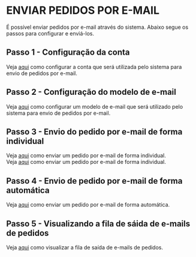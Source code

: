 # ENVIAR PEDIDOS POR E-MAIL
É possível enviar pedidos por e-mail através do sistema. Abaixo segue os passos para configurar e enviá-los.

## Passo 1 - Configuração da conta
Veja [aqui](/e-mails/emailcontas.md) como configurar a conta que será utilizada pelo sistema para envio de pedidos por e-mail.

## Passo 2 - Configuração do modelo de e-mail
Veja [aqui](/e-mails/modeloemail.md) como configurar um modelo de e-mail que será utilizado pelo sistema para envio de pedidos por e-mail.

## Passo 3 - Envio do pedido por e-mail de forma individual
Veja [aqui](/vendas/pedidovenda.md) como enviar um pedido por e-mail de forma individual.   
Veja [aqui](http://siscom.leiame.org/master/vendas/pedidovenda#comandos) como enviar um pedido por e-mail de forma individual. 

## Passo 4 - Envio de pedido por e-mail de forma automática
Veja [aqui](/faq/pedidoemailautomatico.md) como enviar um pedido por e-mail de forma automática. 

## Passo 5 - Visualizando a fila de sáida de e-mails de pedidos
Veja [aqui](/e-mails/emailsaida.md) como visualizar a fila de saída de e-mails de pedidos.

